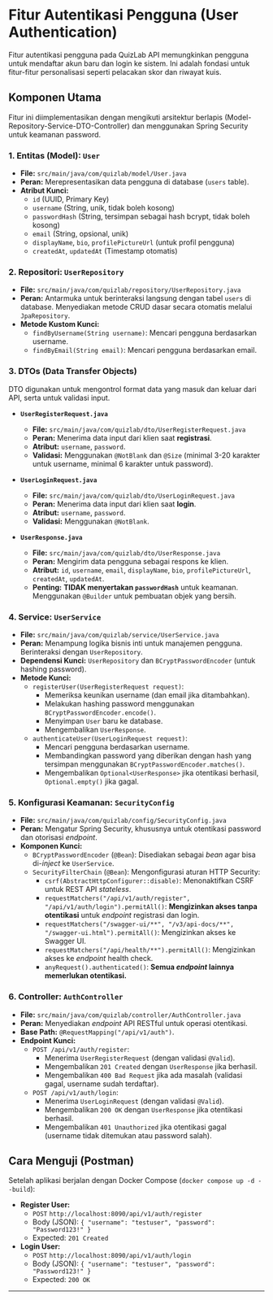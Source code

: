 # Fitur Autentikasi Pengguna (User Authentication)

Fitur autentikasi pengguna pada QuizLab API memungkinkan pengguna untuk mendaftar akun baru dan login ke sistem. Ini adalah fondasi untuk fitur-fitur personalisasi seperti pelacakan skor dan riwayat kuis.

## Komponen Utama

Fitur ini diimplementasikan dengan mengikuti arsitektur berlapis (Model-Repository-Service-DTO-Controller) dan menggunakan Spring Security untuk keamanan password.

### 1. Entitas (Model): `User`

* **File:** `src/main/java/com/quizlab/model/User.java`
* **Peran:** Merepresentasikan data pengguna di database (`users` table).
* **Atribut Kunci:**
    * `id` (UUID, Primary Key)
    * `username` (String, unik, tidak boleh kosong)
    * `passwordHash` (String, tersimpan sebagai hash bcrypt, tidak boleh kosong)
    * `email` (String, opsional, unik)
    * `displayName`, `bio`, `profilePictureUrl` (untuk profil pengguna)
    * `createdAt`, `updatedAt` (Timestamp otomatis)

### 2. Repositori: `UserRepository`

* **File:** `src/main/java/com/quizlab/repository/UserRepository.java`
* **Peran:** Antarmuka untuk berinteraksi langsung dengan tabel `users` di database. Menyediakan metode CRUD dasar secara otomatis melalui `JpaRepository`.
* **Metode Kustom Kunci:**
    * `findByUsername(String username)`: Mencari pengguna berdasarkan username.
    * `findByEmail(String email)`: Mencari pengguna berdasarkan email.

### 3. DTOs (Data Transfer Objects)

DTO digunakan untuk mengontrol format data yang masuk dan keluar dari API, serta untuk validasi input.

* **`UserRegisterRequest.java`**
    * **File:** `src/main/java/com/quizlab/dto/UserRegisterRequest.java`
    * **Peran:** Menerima data input dari klien saat **registrasi**.
    * **Atribut:** `username`, `password`.
    * **Validasi:** Menggunakan `@NotBlank` dan `@Size` (minimal 3-20 karakter untuk username, minimal 6 karakter untuk password).

* **`UserLoginRequest.java`**
    * **File:** `src/main/java/com/quizlab/dto/UserLoginRequest.java`
    * **Peran:** Menerima data input dari klien saat **login**.
    * **Atribut:** `username`, `password`.
    * **Validasi:** Menggunakan `@NotBlank`.

* **`UserResponse.java`**
    * **File:** `src/main/java/com/quizlab/dto/UserResponse.java`
    * **Peran:** Mengirim data pengguna sebagai respons ke klien.
    * **Atribut:** `id`, `username`, `email`, `displayName`, `bio`, `profilePictureUrl`, `createdAt`, `updatedAt`.
    * **Penting:** **TIDAK menyertakan `passwordHash`** untuk keamanan. Menggunakan `@Builder` untuk pembuatan objek yang bersih.

### 4. Service: `UserService`

* **File:** `src/main/java/com/quizlab/service/UserService.java`
* **Peran:** Menampung logika bisnis inti untuk manajemen pengguna. Berinteraksi dengan `UserRepository`.
* **Dependensi Kunci:** `UserRepository` dan `BCryptPasswordEncoder` (untuk hashing password).
* **Metode Kunci:**
    * `registerUser(UserRegisterRequest request)`:
        * Memeriksa keunikan username (dan email jika ditambahkan).
        * Melakukan hashing password menggunakan `BCryptPasswordEncoder.encode()`.
        * Menyimpan `User` baru ke database.
        * Mengembalikan `UserResponse`.
    * `authenticateUser(UserLoginRequest request)`:
        * Mencari pengguna berdasarkan username.
        * Membandingkan password yang diberikan dengan hash yang tersimpan menggunakan `BCryptPasswordEncoder.matches()`.
        * Mengembalikan `Optional<UserResponse>` jika otentikasi berhasil, `Optional.empty()` jika gagal.

### 5. Konfigurasi Keamanan: `SecurityConfig`

* **File:** `src/main/java/com/quizlab/config/SecurityConfig.java`
* **Peran:** Mengatur Spring Security, khususnya untuk otentikasi password dan otorisasi *endpoint*.
* **Komponen Kunci:**
    * `BCryptPasswordEncoder` (`@Bean`): Disediakan sebagai *bean* agar bisa di-*inject* ke `UserService`.
    * `SecurityFilterChain` (`@Bean`): Mengonfigurasi aturan HTTP Security:
        * `csrf(AbstractHttpConfigurer::disable)`: Menonaktifkan CSRF untuk REST API *stateless*.
        * `requestMatchers("/api/v1/auth/register", "/api/v1/auth/login").permitAll()`: **Mengizinkan akses tanpa otentikasi** untuk *endpoint* registrasi dan login.
        * `requestMatchers("/swagger-ui/**", "/v3/api-docs/**", "/swagger-ui.html").permitAll()`: Mengizinkan akses ke Swagger UI.
        * `requestMatchers("/api/health/**").permitAll()`: Mengizinkan akses ke *endpoint* health check.
        * `anyRequest().authenticated()`: **Semua *endpoint* lainnya memerlukan otentikasi.**

### 6. Controller: `AuthController`

* **File:** `src/main/java/com/quizlab/controller/AuthController.java`
* **Peran:** Menyediakan *endpoint* API RESTful untuk operasi otentikasi.
* **Base Path:** `@RequestMapping("/api/v1/auth")`.
* **Endpoint Kunci:**
    * `POST /api/v1/auth/register`:
        * Menerima `UserRegisterRequest` (dengan validasi `@Valid`).
        * Mengembalikan `201 Created` dengan `UserResponse` jika berhasil.
        * Mengembalikan `400 Bad Request` jika ada masalah (validasi gagal, username sudah terdaftar).
    * `POST /api/v1/auth/login`:
        * Menerima `UserLoginRequest` (dengan validasi `@Valid`).
        * Mengembalikan `200 OK` dengan `UserResponse` jika otentikasi berhasil.
        * Mengembalikan `401 Unauthorized` jika otentikasi gagal (username tidak ditemukan atau password salah).

## Cara Menguji (Postman)

Setelah aplikasi berjalan dengan Docker Compose (`docker compose up -d --build`):

* **Register User:**
    * `POST` `http://localhost:8090/api/v1/auth/register`
    * Body (JSON): `{ "username": "testuser", "password": "Password123!" }`
    * Expected: `201 Created`
* **Login User:**
    * `POST` `http://localhost:8090/api/v1/auth/login`
    * Body (JSON): `{ "username": "testuser", "password": "Password123!" }`
    * Expected: `200 OK`

---